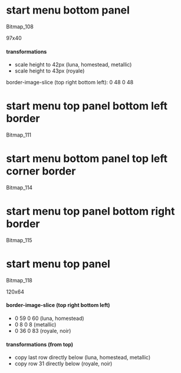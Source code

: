 # start menu bottom panel

Bitmap_108

97x40

#### transformations
* scale height to 42px (luna, homestead, metallic)
* scale height to 43px (royale)

border-image-slice (top right bottom left): 0 48 0 48

# start menu top panel bottom left border

Bitmap_111

# start menu bottom panel top left corner border

Bitmap_114

# start menu top panel bottom right border

Bitmap_115

# start menu top panel

Bitmap_118

120x64

#### border-image-slice (top right bottom left)
* 0 59 0 60 (luna, homestead)
* 0 8 0 8 (metallic)
* 0 36 0 83 (royale, noir)

#### transformations (from top)
* copy last row directly below (luna, homestead, metallic)
* copy row 31 directly below (royale, noir)

